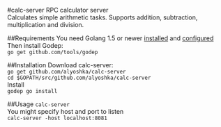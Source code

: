 #calc-server
RPC calculator server  
Calculates simple arithmetic tasks. Supports addition, subtraction, multiplication and division.

##Requirements
You need Golang 1.5 or newer [installed](https://golang.org/doc/install) and [configured](https://golang.org/doc/code.html)  
Then install Godep:  
`go get github.com/tools/godep`

##Installation
Download calc-server:  
`go get github.com/alyoshka/calc-server`  
`cd $GOPATH/src/github.com/alyoshka/calc-server`  
Install  
`godep go install`  

##Usage
`calc-server`  
You might specify host and port to listen  
`calc-server -host localhost:8081`
